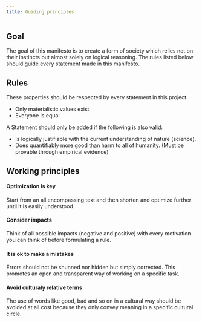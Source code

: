 ```yaml
---
title: Guiding principles
---
```

## Goal
The goal of this manifesto is to create a form of society which relies not on their instincts but almost solely on logical reasoning.
The rules listed below should guide every statement made in this manifesto.

## Rules
These properties should be respected by every statement in this project.
* Only materialistic values exist
* Everyone is equal

A Statement should only be added if the following is also valid:
* Is logically justifiable with the current understanding of nature (science).
* Does quantifiably more good than harm to all of humanity. (Must be provable through empirical evidence)

## Working principles
#### Optimization is key
Start from an all encompassing text and then shorten and optimize further until
it is easily understood.

#### Consider impacts
Think of all possible impacts (negative and positive) with every motivation you can think of before
formulating a rule.

#### It is ok to make a mistakes
Errors should not be shunned nor hidden but simply corrected. This promotes an open and transparent way
of working on a specific task.

#### Avoid culturaly relative terms
The use of words like good, bad and so on in a cultural way should be avoided at all cost
because they only convey meaning in a specific cultural circle.
